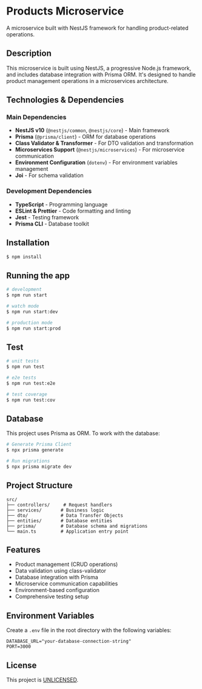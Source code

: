 # Products Microservice

A microservice built with NestJS framework for handling product-related operations.

## Description

This microservice is built using NestJS, a progressive Node.js framework, and includes database integration with Prisma ORM. It's designed to handle product management operations in a microservices architecture.

## Technologies & Dependencies

### Main Dependencies

- **NestJS v10** (`@nestjs/common`, `@nestjs/core`) - Main framework
- **Prisma** (`@prisma/client`) - ORM for database operations
- **Class Validator & Transformer** - For DTO validation and transformation
- **Microservices Support** (`@nestjs/microservices`) - For microservice communication
- **Environment Configuration** (`dotenv`) - For environment variables management
- **Joi** - For schema validation

### Development Dependencies

- **TypeScript** - Programming language
- **ESLint & Prettier** - Code formatting and linting
- **Jest** - Testing framework
- **Prisma CLI** - Database toolkit

## Installation

```bash
$ npm install
```

## Running the app

```bash
# development
$ npm run start

# watch mode
$ npm run start:dev

# production mode
$ npm run start:prod
```

## Test

```bash
# unit tests
$ npm run test

# e2e tests
$ npm run test:e2e

# test coverage
$ npm run test:cov
```

## Database

This project uses Prisma as ORM. To work with the database:

```bash
# Generate Prisma Client
$ npx prisma generate

# Run migrations
$ npx prisma migrate dev
```

## Project Structure

```
src/
├── controllers/     # Request handlers
├── services/       # Business logic
├── dto/            # Data Transfer Objects
├── entities/       # Database entities
├── prisma/         # Database schema and migrations
└── main.ts         # Application entry point
```

## Features

- Product management (CRUD operations)
- Data validation using class-validator
- Database integration with Prisma
- Microservice communication capabilities
- Environment-based configuration
- Comprehensive testing setup

## Environment Variables

Create a `.env` file in the root directory with the following variables:

```env
DATABASE_URL="your-database-connection-string"
PORT=3000
```

## License

This project is [UNLICENSED](LICENSE).
